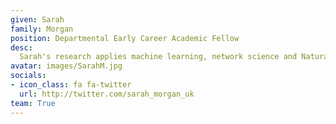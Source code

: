 ```yaml
---
given: Sarah
family: Morgan
position: Departmental Early Career Academic Fellow
desc:
  Sarah's research applies machine learning, network science and Natural Language Processing to better understand and predict mental health conditions. A main focus is using brain connectivity derived from MRI to predict disease trajectories for patients with schizophrenia. Sarah is also interested in using transcribed speech data to perform similar prediction problems.
avatar: images/SarahM.jpg
socials:
- icon_class: fa fa-twitter
  url: http://twitter.com/sarah_morgan_uk
team: True
---
```

